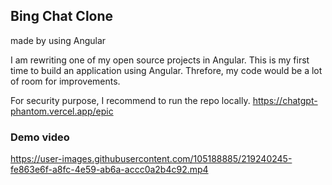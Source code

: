 ## Bing Chat Clone
made by using Angular

I am rewriting one of my open source projects in Angular.  This is my first time to build an application using Angular. Threfore, my code would be a lot of room for improvements. 

For security purpose, I recommend to run the repo locally.
https://chatgpt-phantom.vercel.app/epic

### Demo video
https://user-images.githubusercontent.com/105188885/219240245-fe863e6f-a8fc-4e59-ab6a-accc0a2b4c92.mp4